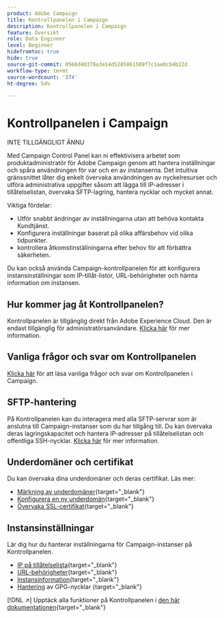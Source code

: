 ```yaml
---
product: Adobe Campaign
title: Kontrollpanelen i Campaign
description: Kontrollpanelen i Campaign
feature: Översikt
role: Data Engineer
level: Beginner
hidefromtoc: true
hide: true
source-git-commit: 0566d40370a3e14d5205861509f7c1ae8cb4b22d
workflow-type: tm+mt
source-wordcount: '374'
ht-degree: 54%

---
```


# Kontrollpanelen i Campaign

INTE TILLGÄNGLIGT ÄNNU

Med Campaign Control Panel kan ni effektivisera arbetet som produktadministratör för Adobe Campaign genom att hantera inställningar och spåra användningen för var och en av instanserna. Det intuitiva gränssnittet låter dig enkelt övervaka användningen av nyckelresurser och utföra administrativa uppgifter såsom att lägga till IP-adresser i tillåtelselistan, övervaka SFTP-lagring, hantera nycklar och mycket annat.

Viktiga fördelar:

* Utför snabbt ändringar av inställningarna utan att behöva kontakta Kundtjänst.
* Konfigurera inställningar baserat på olika affärsbehov vid olika tidpunkter.
* kontrollera åtkomstinställningarna efter behov för att förbättra säkerheten.

Du kan också använda Campaign-kontrollpanelen för att konfigurera instansinställningar som IP-tillåt-listor, URL-behörigheter och hämta information om instansen.

## Hur kommer jag åt Kontrollpanelen?

Kontrollpanelen är tillgänglig direkt från Adobe Experience Cloud. Den är endast tillgänglig för administratörsanvändare. [Klicka här](https://experienceleague.adobe.com/docs/control-panel/using/discover-control-panel/accessing-control-panel.html) för mer information.

## Vanliga frågor och svar om Kontrollpanelen

[Klicka här](https://experienceleague.adobe.com/docs/control-panel/using/discover-control-panel/key-features.html) för att läsa vanliga frågor och svar om Kontrollpanelen i Campaign.

## SFTP-hantering

På Kontrollpanelen kan du interagera med alla SFTP-servrar som är anslutna till Campaign-instanser som du har tillgång till. Du kan övervaka deras lagringskapacitet och hantera IP-adresser på tillåtelselistan och offentliga SSH-nycklar. [Klicka här](https://experienceleague.adobe.com/docs/control-panel/using/sftp-management/about-sftp-management.html?lang=sv#sftp-management) för mer information.

## Underdomäner och certifikat

Du kan övervaka dina underdomäner och deras certifikat. Läs mer:
* [Märkning av underdomäner](https://experienceleague.adobe.com/docs/control-panel/using/subdomains-and-certificates/subdomains-branding.html?lang=sv){target=&quot;_blank&quot;}
* [Konfigurera en ny underdomän](https://experienceleague.adobe.com/docs/control-panel/using/subdomains-and-certificates/setting-up-new-subdomain.html){target=&quot;_blank&quot;}
* [Övervaka SSL-certifikat](https://experienceleague.adobe.com/docs/control-panel/using/subdomains-and-certificates/monitoring-ssl-certificates.html){target=&quot;_blank&quot;}

## Instansinställningar

Lär dig hur du hanterar inställningarna för Campaign-instanser på Kontrollpanelen.
* [IP på tillåtelselista](https://experienceleague.adobe.com/docs/control-panel/using/instances-settings/ip-allow-listing-instance-access.html){target=&quot;_blank&quot;}
* [URL-behörigheter](https://experienceleague.adobe.com/docs/control-panel/using/instances-settings/url-permissions.html){target=&quot;_blank&quot;}
* [Instansinformation](https://experienceleague.adobe.com/docs/control-panel/using/instances-settings/instance-details.html){target=&quot;_blank&quot;}
* [Hantering](https://experienceleague.adobe.com/docs/control-panel/using/instances-settings/gpg-keys-management.html) av GPG-nycklar {target=&quot;_blank&quot;}

[!DNL :arrow_upper_right:] Upptäck alla funktioner på Kontrollpanelen i  [den här dokumentationen](https://experienceleague.adobe.com/docs/control-panel/using/control-panel-home.html?lang=sv){target=&quot;_blank&quot;}
